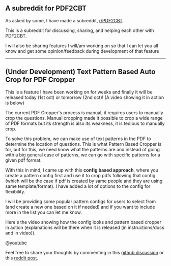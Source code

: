 ## A subreddit for PDF2CBT

As asked by some, I have made a subreddit, [r/PDF2CBT](https://www.reddit.com/r/PDF2CBT/).

This is a subreddit for discussing, sharing, and helping each other with PDF2CBT.

I will also be sharing features I will/am working on so that I can let you all know and get some opinion/feedback during development of that feature

---

## (Under Development) Text Pattern Based Auto Crop for PDF Cropper

This is a feature I have been working on for weeks and finally it will be released today (1st oct) or tomorrow (2nd oct)!
(A video showing it in action is below)

The current PDF Cropper's process is manual, it requires users to manually crop the questions.
Manual cropping made it possible to crop a wide range of PDF formats but its strength is also its weakness, it is tedious to manually crop.

To solve this problem, we can make use of text patterns in the PDF to determine the location of questions.
This is what Pattern Based Cropper is for, but for this, we need know what the patterns are and instead of going with a big general case of patterns, we can go with specific patterns for a given pdf format.

With this in mind, I came up with this **config based approach**, where you create a pattern config first and use it to crop pdfs following that config (which will be the case if pdf is created by same people and they are using same template/format).
I have added a lot of options to the config for flexibility.

I will be providing some popular pattern configs for users to select from (and create a new one based on it if needed) and if you want to include more in the list you can let me know.

Here's the video showing how the config looks and pattern based cropper in action (explanations will be there when it is released (in instructions/docs and in video)).

@[youtube](SKwI29w3c3U)


Feel free to share your thoughts by commenting in this [github discussion](https://github.com/TheMoonVyy/pdf2cbt/discussions/122) or this [reddit post](https://www.reddit.com/r/PDF2CBT/comments/1nv141x/text_pattern_based_auto_crop_for_pdf_cropper/).
